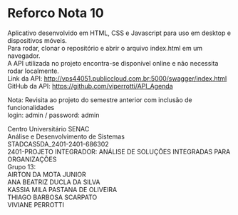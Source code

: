 # Reforco Nota 10

Aplicativo desenvolvido em HTML, CSS e Javascript para uso em desktop e dispositivos móveis.</br>
Para rodar, clonar o repositório e abrir o arquivo index.html em um navegador.</br>
A API utilizada no projeto encontra-se disponível online e não necessita rodar localmente.</br>
Link da API: http://vps44051.publiccloud.com.br:5000/swagger/index.html </br>
GitHub da API: https://github.com/viperrotti/API_Agenda </br>

Nota: Revisita ao projeto do semestre anterior com inclusão de funcionalidades</br>
login: admin / password: admin</br>


Centro Universitário SENAC </br>
Análise e Desenvolvimento de Sistemas </br>
STADCAS5DA_2401-2401-686302</br>
2401-PROJETO INTEGRADOR: ANÁLISE DE SOLUÇÕES INTEGRADAS PARA ORGANIZAÇÕES </br>
Grupo 13: </br>
AIRTON DA MOTA JUNIOR </br>
ANA BEATRIZ DUCLA DA SILVA</br>
KASSIA MILA PASTANA DE OLIVEIRA</br>
THIAGO BARBOSA SCARPATO</br>
VIVIANE PERROTTI</br>


